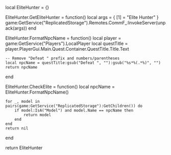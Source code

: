 local EliteHunter = {}

EliteHunter.GetEliteHunter = function()
    local args = {
        [1] = "Elite Hunter"
    }
    game:GetService("ReplicatedStorage").Remotes.CommF_:InvokeServer(unpack(args))
end

EliteHunter.FormatNpcName = function()
    local player = game:GetService("Players").LocalPlayer
    local questTitle = player.PlayerGui.Main.Quest.Container.QuestTitle.Title.Text
    
    -- Remove "Defeat " prefix and numbers/parentheses
    local npcName = questTitle:gsub("Defeat ", ""):gsub("%s*%(.*%)", "")
    return npcName
end

EliteHunter.CheckElite = function()
    local npcName = EliteHunter.FormatNpcName()
    
    for _, model in pairs(game:GetService("ReplicatedStorage"):GetChildren()) do
        if model:IsA("Model") and model.Name == npcName then
            return model
        end
    end
    return nil
end

return EliteHunter
